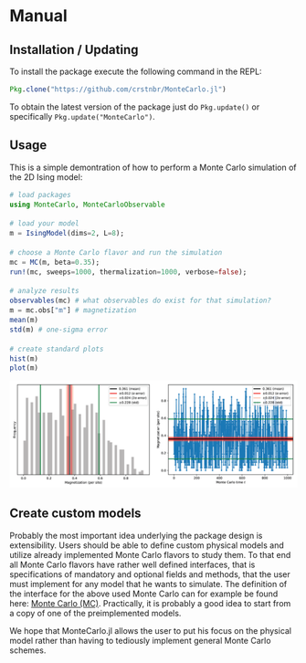 # Manual

## Installation / Updating

To install the package execute the following command in the REPL:
```julia
Pkg.clone("https://github.com/crstnbr/MonteCarlo.jl")
```

To obtain the latest version of the package just do `Pkg.update()` or specifically `Pkg.update("MonteCarlo")`.

## Usage

This is a simple demontration of how to perform a Monte Carlo simulation of the 2D Ising model:

```julia
# load packages
using MonteCarlo, MonteCarloObservable

# load your model
m = IsingModel(dims=2, L=8);

# choose a Monte Carlo flavor and run the simulation
mc = MC(m, beta=0.35);
run!(mc, sweeps=1000, thermalization=1000, verbose=false);

# analyze results
observables(mc) # what observables do exist for that simulation?
m = mc.obs["m"] # magnetization
mean(m)
std(m) # one-sigma error

# create standard plots
hist(m)
plot(m)
```

![](../assets/ts_hist.png)

## Create custom models

Probably the most important idea underlying the package design is extensibility. Users should be able to define custom physical models and utilize already implemented Monte Carlo flavors to study them. To that end all Monte Carlo flavors have rather well defined interfaces, that is specifications of mandatory and optional fields and methods, that the user must implement for any model that he wants to simulate. The definition of the interface for the above used Monte Carlo can for example be found here: [Monte Carlo (MC)](@ref). Practically, it is probably a good idea to start from a copy of one of the preimplemented models.

We hope that MonteCarlo.jl allows the user to put his focus on the physical model rather than having to tediously implement general Monte Carlo schemes.

